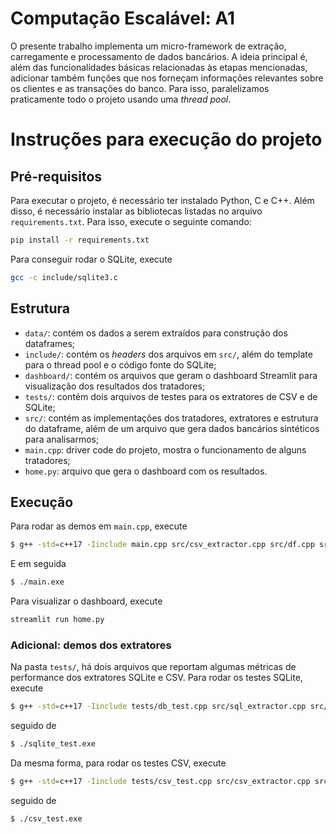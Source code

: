 # Computação Escalável: A1

O presente trabalho implementa um micro-framework de extração, carregamente e processamento de dados bancários. A ideia principal é, além das funcionalidades básicas relacionadas às etapas mencionadas, adicionar também funções que nos forneçam informações relevantes sobre os clientes e as transações do banco. Para isso, paralelizamos praticamente todo o projeto usando uma _thread pool_.

# Instruções para execução do projeto

## Pré-requisitos

Para executar o projeto, é necessário ter instalado Python, C e C++. Além disso, é necessário instalar as bibliotecas listadas no arquivo `requirements.txt`. Para isso, execute o seguinte comando:

```bash
pip install -r requirements.txt
```

Para conseguir rodar o SQLite, execute

```bash
gcc -c include/sqlite3.c
```

## Estrutura 

* `data/`: contém os dados a serem extraídos para construção dos dataframes;
* `include/`: contém os _headers_ dos arquivos em `src/`, além do template para o thread pool e o código fonte do SQLite;
* `dashboard/`: contém os arquivos que geram o dashboard Streamlit para visualização dos resultados dos tratadores;
* `tests/`: contém dois arquivos de testes para os extratores de CSV e de SQLite;
* `src/`: contém as implementações dos tratadores, extratores e estrutura do dataframe, além de um arquivo que gera dados bancários sintéticos para analisarmos;
* `main.cpp`: driver code do projeto, mostra o funcionamento de alguns tratadores;
* `home.py`: arquivo que gera o dashboard com os resultados.

## Execução

Para rodar as demos em `main.cpp`, execute

```bash
$ g++ -std=c++17 -Iinclude main.cpp src/csv_extractor.cpp src/df.cpp src/tratadores.cpp -o main.exe
```

E em seguida

```bash
$ ./main.exe
```

Para visualizar o dashboard, execute

```bash
streamlit run home.py 
```

### Adicional: demos dos extratores

Na pasta `tests/`, há dois arquivos que reportam algumas métricas de performance dos extratores SQLite e CSV. Para rodar os testes SQLite, execute 

```bash
$ g++ -std=c++17 -Iinclude tests/db_test.cpp src/sql_extractor.cpp src/df.cpp src.tratadores.cpp -o sqlite_test.exe sqlite3.o
```

seguido de 

```bash
$ ./sqlite_test.exe
```

Da mesma forma, para rodar os testes CSV, execute

```bash
$ g++ -std=c++17 -Iinclude tests/csv_test.cpp src/csv_extractor.cpp src/df.cpp src.tratadores.cpp -o csv_test.exe
```

seguido de 

```bash
$ ./csv_test.exe
```

